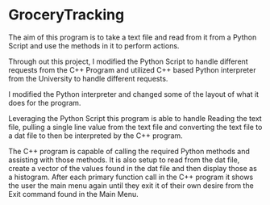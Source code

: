 # GroceryTracking

The aim of this program is to take a text file and read from it from a Python Script and use the methods in it to perform actions.

Through out this project, I modified the Python Script to handle different requests from the C++ Program and utilized C++ based Python interpreter from the University to handle different requests. 

I modified the Python interpreter and changed some of the layout of what it does for the program.

Leveraging the Python Script this program is able to handle Reading the text file, pulling a single line value from the text file and converting the text file to a dat file to then be interpreted by the C++ program.

The C++ program is capable of calling the required Python methods and assisting with those methods. It is also setup to read from the dat file, create a vector of the values found in the dat file and then display those as a histogram. After each primary function call in the C++ program it shows the user the main menu again until they exit it of their own desire from the Exit command found in the Main Menu.
